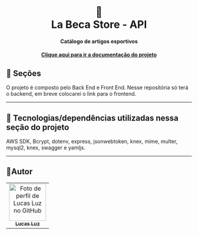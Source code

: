 <h1 align="center">
  🥼<br>La Beca Store - API
</h1>

<h4 align="center">
  Catálogo de artigos esportivos
</h4>



<h4 align="center"><a href="https://labecastore.herokuapp.com/docs/">Clique aqui para ir a documentação do projeto</a></h4>

## 📖 Seções
O projeto é composto pelo Back End e Front End. Nesse repositória só terá o backend, em breve colocarei o link para o frontend.

---

## 🔧 Tecnologias/dependências utilizadas nessa seção do projeto

AWS SDK, Bcrypt, dotenv, express, jsonwebtoken, knex, mime, multer, mysql2, knex, swagger e yamljs.

---

## 🧟Autor<br>
<table>
  <tr>
    <td align="center">
      <a href="https://github.com/lucasfelipeluz">
        <img src="https://avatars.githubusercontent.com/lucasfelipeluz" width="100px;" alt="Foto de perfil de Lucas Luz no GitHub"/><br>
        <sub>
          <b>Lucas Luz</b>
        </sub>
      </a>
    </td>
  </tr>
</table>
